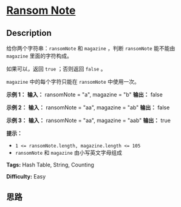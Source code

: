 # [Ransom Note][title]

## Description

给你两个字符串：`ransomNote` 和 `magazine` ，判断 `ransomNote` 能不能由 `magazine` 里面的字符构成。

如果可以，返回 `true` ；否则返回 `false` 。

`magazine` 中的每个字符只能在 `ransomNote` 中使用一次。



**示例 1：**
            **输入：** ransomNote = "a", magazine = "b"    **输出：** false    

**示例 2：**
            **输入：** ransomNote = "aa", magazine = "ab"    **输出：** false    

**示例 3：**
            **输入：** ransomNote = "aa", magazine = "aab"    **输出：** true    



**提示：**

  * `1 <= ransomNote.length, magazine.length <= 105`
  * `ransomNote` 和 `magazine` 由小写英文字母组成


**Tags:** Hash Table, String, Counting

**Difficulty:** Easy

## 思路

[title]: https://leetcode-cn.com/problems/ransom-note
